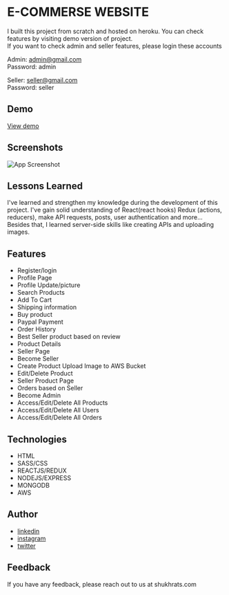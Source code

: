 
# E-COMMERSE WEBSITE

I built this project from scratch and hosted on heroku. You can check features by visiting demo version of project.   
If you want to check admin and seller features, please login these accounts

Admin: admin@gmail.com    
Password: admin 

Seller: seller@gmail.com  
Password: seller


## Demo

[View demo](https://shukhrat-shopify-app.herokuapp.com/)

  
## Screenshots

![App Screenshot](https://www.shukhrats.com/images/projects/large/E-commerce.png)

  
## Lessons Learned

I've learned and strengthen my knowledge during the development of this project. I've gain solid understanding of React(react hooks) Redux (actions, reducers), make API requests, posts, user authentication and more...   
Besides that, I learned server-side skills like creating APIs and uploading images.

  
## Features

- Register/login
- Profile Page
- Profile Update/picture
- Search Products
- Add To Cart
- Shipping information
- Buy product
- Paypal Payment
- Order History
- Best Seller product based on review
- Product Details
- Seller Page
- Become Seller
- Create Product Upload Image to AWS Bucket
- Edit/Delete Product
- Seller Product Page
- Orders based on Seller
- Become Admin
- Access/Edit/Delete All Products
- Access/Edit/Delete All Users
- Access/Edit/Delete All Orders

  
## Technologies

- HTML
- SASS/CSS
- REACTJS/REDUX
- NODEJS/EXPRESS
- MONGODB
- AWS

  
## Author

- [linkedin](https://www.linkedin.com/in/shukhrat-mamadaliev-b5423019a/)
- [instagram](https://www.instagram.com/shukhrat3626/)
- [twitter](https://twitter.com/Shukhrat0969)

  
## Feedback

If you have any feedback, please reach out to us at shukhrats.com

  
